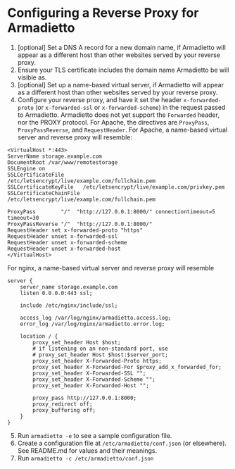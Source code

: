 # Configuring a Reverse Proxy for Armadietto

1. [optional] Set a DNS A record for a new domain name, if Armadietto will appear as a different host than other websites served by your reverse proxy.
2. Ensure your TLS certificate includes the domain name Armadietto be will visible as.
3. [optional] Set up a name-based virtual server, if Armadietto will appear as a different host than other websites served by your reverse proxy.
4. Configure your reverse proxy, and have it set the header `x-forwarded-proto` (or `x-forwarded-ssl` or `x-forwarded-scheme`) in the request passed to Armadietto. Armadietto does not yet support the `Forwarded` header, nor the PROXY protocol. For Apache, the directives are `ProxyPass`, `ProxyPassReverse`, and `RequestHeader`. For Apache, a name-based virtual server and reverse proxy will resemble:
```
<VirtualHost *:443>
ServerName storage.example.com
DocumentRoot /var/www/remotestorage
SSLEngine on
SSLCertificateFile      /etc/letsencrypt/live/example.com/fullchain.pem
SSLCertificateKeyFile   /etc/letsencrypt/live/example.com/privkey.pem
SSLCertificateChainFile /etc/letsencrypt/live/example.com/fullchain.pem

ProxyPass        "/"  "http://127.0.0.1:8000/" connectiontimeout=5 timeout=30
ProxyPassReverse "/"  "http://127.0.0.1:8000/"
RequestHeader set x-forwarded-proto "https"
RequestHeader unset x-forwarded-ssl
RequestHeader unset x-forwarded-scheme
RequestHeader unset x-forwarded-host
</VirtualHost>
```
For nginx, a name-based virtual server and reverse proxy will resemble
```
server {
    server_name storage.example.com
    listen 0.0.0.0:443 ssl;

    include /etc/nginx/include/ssl;

    access_log /var/log/nginx/armadietto.access.log;
    error_log /var/log/nginx/armadietto.error.log;

    location / {
        proxy_set_header Host $host;
        # if listening on an non-standard port, use
        # proxy_set_header Host $host:$server_port;
        proxy_set_header X-Forwarded-Proto https;
        proxy_set_header X-Forwarded-For $proxy_add_x_forwarded_for;
        proxy_set_header X-Forwarded-SSL "";
        proxy_set_header X-Forwarded-Scheme "";
        proxy_set_header X-Forwarded-Host "";

        proxy_pass http://127.0.0.1:8000;
        proxy_redirect off;
        proxy_buffering off;
    }
}

```
5. Run `armadietto -e` to see a sample configuration file.
6. Create a configuration file at `/etc/armadietto/conf.json` (or elsewhere). See README.md for values and their meanings.
7. Run `armadietto -c /etc/armadietto/conf.json`
